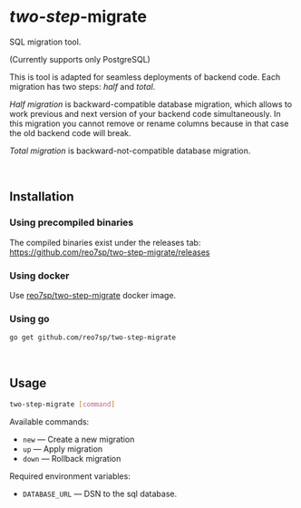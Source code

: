 # _two-step_-migrate

SQL migration tool.

(Currently supports only PostgreSQL)

This is tool is adapted for seamless deployments of backend code. Each migration has two steps: _half_ and _total_.

_Half migration_ is backward-compatible database migration, which allows to work previous and next version of your backend code simultaneously. In this migration you cannot remove or rename columns because in that case the old backend code will break.

_Total migration_ is backward-not-compatible database migration.


<br>

## Installation

### Using precompiled binaries

The compiled binaries exist under the releases tab: https://github.com/reo7sp/two-step-migrate/releases

### Using docker

Use [reo7sp/two-step-migrate](https://hub.docker.com/r/reo7sp/two-step-migrate/) docker image.

### Using go

```sh
go get github.com/reo7sp/two-step-migrate
```


<br>

## Usage

```sh
two-step-migrate [command]
```

Available commands:
- `new`  — Create a new migration
- `up`   — Apply migration
- `down` — Rollback migration

Required environment variables:
- `DATABASE_URL` — DSN to the sql database.
